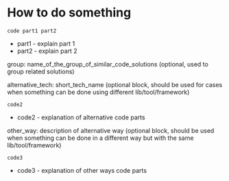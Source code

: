 # How to do something

```language
code part1 part2
```

- part1 - explain part 1
- part2 - explain part 2

group: name_of_the_group_of_similar_code_solutions (optional, used to group related solutions)

alternative_tech: short_tech_name (optional block, should be used for cases when something can be done using different lib/tool/framework)
```language
code2
```
- code2 - explanation of alternative code parts


other_way: description of alternative way (optional block, should be used when something can be done in a different way but with the same lib/tool/framework)
```language
code3
```
- code3 - explanation of other ways code parts
